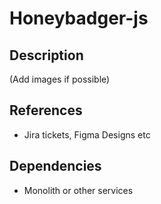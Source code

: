 # Honeybadger-js

## Description

(Add images if possible)

## References 

- Jira tickets, Figma Designs etc

## Dependencies

- Monolith or other services
